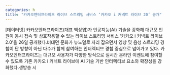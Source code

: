 ```yaml
---
categories: h
title: "카카오엔터프라이즈 라이브 스트리밍 서비스 ‘카카오 i 커넥트 라이브 20’ 공개"
---
```

[데이터넷] 카카오엔터프라이즈(대표 백상엽)가 인공지능(AI) 기술을 강화해 대규모 인원이 동시 접속 및 상호작용할 수 있는 라이브 스트리밍 서비스 ‘카카오 i 커넥트 라이브 2.0’을 26일 공개했다.비대면 문화가 뉴노멀로 자리 잡으면서 영상 및 음성 스트리밍 경험이 단 방향이 아닌 다수가 함께 참여하는 인터렉티브 경험 중심으로 넘어가고 있다. 카카오엔터프라이즈는 대규모 사용자가 다양한 방식으로 실시간 온라인 이벤트에 참여할 수 있도록 기존 카카오 i 커넥트 라이브에 AI 기술 기반 인터렉티브 요소와 확장성을 강화했다.생방송 시